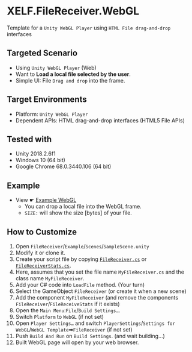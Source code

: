 # XELF.FileReceiver.WebGL
Template for a `Unity WebGL Player` using `HTML File drag-and-drop` interfaces

## Targeted Scenario
* Using `Unity WebGL Player` (Web)
* Want to **Load a local file selected by the user**.
* Simple UI: File `Drag and drop` into the frame.

## Target Environments
* Platform: `Unity WebGL Player`
* Dependent APIs: HTML drag-and-drop interfaces (HTML5 File APIs)

## Tested with
* Unity 2018.2.6f1
* Windows 10 (64 bit)
* Google Chrome 68.0.3440.106 (64 bit)

## Example
* View ☛ [Example WebGL](https://xelfia.github.io/XELF.FileReceiver.WebGL)
  * You can drop a local file into the WebGL frame.
  * `SIZE:` will show the size [bytes] of your file.

## How to Customize
1. Open `FileReceiver`/`Example`/`Scenes`/`SampleScene.unity`
2. Modify it or clone it.
3. Create your script file by copying [`FileReceiver.cs`](Assets/FileReceiver/Scripts/FileReceiver.cs) or [`FileReceiverStats.cs`](Assets/FileReceiver/Example/Scripts/FileReceiverStats.cs).
4. Here, assumes that you set the file name `MyFileReceiver.cs` and the class name `MyFileReceiver`. 
5. Add your C# code into `LoadFile` method. (Your turn)
6. Select the GameObject `FileReceiver` (or create it when a new scene)
7. Add the component `MyFileReceiver` (and remove the components `FileReceiver`/`FileReceiveStats` if it exists)
8. Open the `Main Menu`:`File`/`Build Settings…`.
9. Switch `Platform` to `WebGL` (if not set)
10. Open `Player Settings…` and switch `PlayerSettings`/`Settings for WebGL`/`WebGL Template`➡`FileReceiver` (if not set)
10. Push `Build And Run` on `Build Settings`. (and wait building…)
11. Built WebGL page will open by your web browser.


